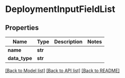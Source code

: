 # DeploymentInputFieldList

## Properties
Name | Type | Description | Notes
------------ | ------------- | ------------- | -------------
**name** | **str** |  | 
**data_type** | **str** |  | 

[[Back to Model list]](../README.md#documentation-for-models) [[Back to API list]](../README.md#documentation-for-api-endpoints) [[Back to README]](../README.md)


